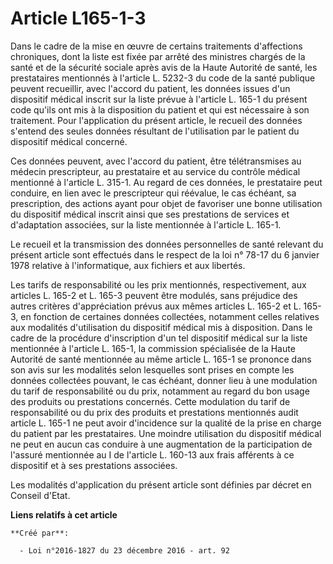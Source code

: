 # Article L165-1-3

Dans le cadre de la mise en œuvre de certains traitements d'affections  chroniques, dont la liste est fixée par arrêté des
ministres chargés de  la santé et de la sécurité sociale après avis de la Haute Autorité de  santé, les prestataires
mentionnés à l'article L. 5232-3 du code de la  santé publique peuvent recueillir, avec l'accord du patient, les données
issues d'un dispositif médical inscrit sur la liste prévue à l'article  L. 165-1 du présent code qu'ils ont mis à la
disposition du patient et  qui est nécessaire à son traitement. Pour l'application du présent  article, le recueil des
données s'entend des seules données résultant de  l'utilisation par le patient du dispositif médical concerné. 

Ces données peuvent, avec l'accord du patient, être télétransmises au  médecin prescripteur, au prestataire et au service du
contrôle médical  mentionné à l'article L. 315-1. Au regard de ces données, le prestataire  peut conduire, en lien avec le
prescripteur qui réévalue, le cas  échéant, sa prescription, des actions ayant pour objet de favoriser une  bonne utilisation
du dispositif médical inscrit ainsi que ses  prestations de services et d'adaptation associées, sur la liste  mentionnée à
l'article L. 165-1. 

Le recueil et la  transmission des données personnelles de santé relevant du présent  article sont effectués dans le respect
de la loi n° 78-17 du 6 janvier  1978 relative à l'informatique, aux fichiers et aux libertés. 

Les tarifs de responsabilité ou les prix mentionnés, respectivement,  aux articles L. 165-2 et L. 165-3 peuvent être modulés,
sans préjudice  des autres critères d'appréciation prévus aux mêmes articles L. 165-2 et  L. 165-3, en fonction de certaines
données collectées, notamment celles  relatives aux modalités d'utilisation du dispositif médical mis à  disposition. Dans le
cadre de la procédure d'inscription d'un tel  dispositif médical sur la liste mentionnée à l'article L. 165-1, la  commission
spécialisée de la Haute Autorité de santé mentionnée au même  article L. 165-1 se prononce dans son avis sur les modalités
selon  lesquelles sont prises en compte les données collectées pouvant, le cas  échéant, donner lieu à une modulation du
tarif de responsabilité ou du  prix, notamment au regard du bon usage des produits ou prestations  concernés. Cette
modulation du tarif de responsabilité ou du prix des  produits et prestations mentionnés audit article L. 165-1 ne peut avoir
d'incidence sur la qualité de la prise en charge du patient par les  prestataires. Une moindre utilisation du dispositif
médical ne peut en  aucun cas conduire à une augmentation de la participation de l'assuré  mentionnée au I de l'article L.
160-13 aux frais afférents à ce  dispositif et à ses prestations associées. 

Les modalités d'application du présent article sont définies par décret en Conseil d'Etat.

**Liens relatifs à cet article**

	**Créé par**:

	  - Loi n°2016-1827 du 23 décembre 2016 - art. 92
